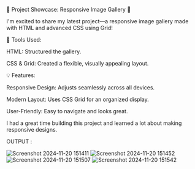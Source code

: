 🚀 Project Showcase: Responsive Image Gallery 🚀

I'm excited to share my latest project—a responsive image gallery made with HTML and advanced CSS using Grid!

🔧 Tools Used:

HTML: Structured the gallery.

CSS & Grid: Created a flexible, visually appealing layout.

💡 Features:

Responsive Design: Adjusts seamlessly across all devices.

Modern Layout: Uses CSS Grid for an organized display.

User-Friendly: Easy to navigate and looks great.


I had a great time building this project and learned a lot about making responsive designs. 

OUTPUT : 

![Screenshot 2024-11-20 151411](https://github.com/user-attachments/assets/8ac487ac-cb5e-42c7-9f0a-2cd92f84f54a)
![Screenshot 2024-11-20 151452](https://github.com/user-attachments/assets/179407fc-0cc4-45e9-927d-df70faca55b6)
![Screenshot 2024-11-20 151507](https://github.com/user-attachments/assets/b29ce131-e2d3-403a-8204-afa8511248fb)
![Screenshot 2024-11-20 151542](https://github.com/user-attachments/assets/ac5506e2-5fd4-4e8b-9285-e53f3692664e)

